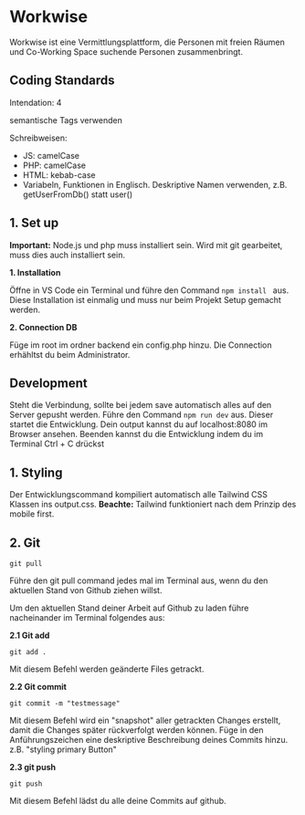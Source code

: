 # Workwise
Workwise ist eine Vermittlungsplattform, die Personen mit freien Räumen und Co-Working Space suchende Personen zusammenbringt.

## Coding Standards
Intendation: 4

semantische Tags verwenden

Schreibweisen:
  - JS: camelCase
  - PHP: camelCase
  - HTML: kebab-case
  - Variabeln, Funktionen in Englisch. Deskriptive Namen verwenden, z.B. getUserFromDb() statt user()

## 1. Set up
**Important:** Node.js und php muss installiert sein. Wird mit git gearbeitet, muss dies auch installiert sein.

**1. Installation**

 Öffne in VS Code ein Terminal und führe den Command 
``
npm install 
``
aus. Diese Installation ist einmalig und muss nur beim Projekt Setup gemacht werden.

**2. Connection DB** 

<!-- Fülle die Connection in die sftp.json im Folder .vscode/ aus. Frage dazu beim Administrator nach. -->
Füge im root im ordner backend ein config.php hinzu. Die Connection erhähltst du beim Administrator.

## Development
Steht die Verbindung, sollte bei jedem save automatisch alles auf den Server gepusht werden. Führe den Command 
``
npm run dev
``
aus. Dieser startet die Entwicklung. Dein output kannst du auf localhost:8080 im Browser ansehen. Beenden kannst du die Entwicklung indem du im Terminal Ctrl + C drückst

## 1. Styling

Der Entwicklungscommand kompiliert automatisch alle Tailwind CSS Klassen ins output.css.
**Beachte:** Tailwind funktioniert nach dem Prinzip des mobile first.

## 2. Git

```
git pull
```
Führe den git pull command jedes mal im Terminal aus, wenn du den aktuellen Stand von Github ziehen willst.

Um den aktuellen Stand deiner Arbeit auf Github zu laden führe nacheinander im Terminal folgendes aus:

  **2.1 Git add**

  ``
  git add .
  ``

  Mit diesem Befehl werden geänderte Files getrackt.

  **2.2 Git commit**

  ``
  git commit -m "testmessage"
  ``

  Mit diesem Befehl wird ein "snapshot" aller getrackten Changes erstellt, damit die Changes später rückverfolgt werden können. Füge in den Anführungszeichen eine deskriptive Beschreibung deines Commits hinzu. z.B. "styling primary Button"

  **2.3 git push**

  ``
  git push
  ``

  Mit diesem Befehl lädst du alle deine Commits auf github.
